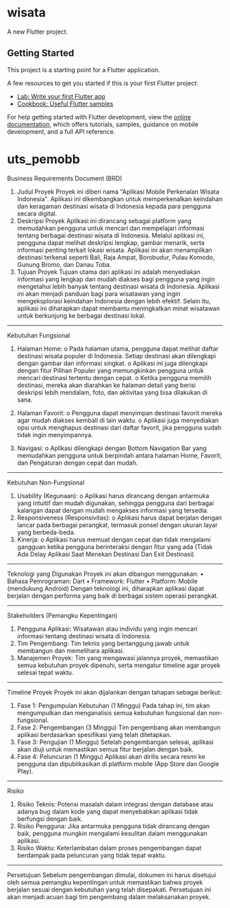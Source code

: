 # wisata

A new Flutter project.

## Getting Started

This project is a starting point for a Flutter application.

A few resources to get you started if this is your first Flutter project:

- [Lab: Write your first Flutter app](https://docs.flutter.dev/get-started/codelab)
- [Cookbook: Useful Flutter samples](https://docs.flutter.dev/cookbook)

For help getting started with Flutter development, view the
[online documentation](https://docs.flutter.dev/), which offers tutorials,
samples, guidance on mobile development, and a full API reference.
# uts_pemobb

Business Requirements Document (BRD)
1. Judul Proyek
Proyek ini diberi nama "Aplikasi Mobile Perkenalan Wisata Indonesia". Aplikasi ini dikembangkan untuk memperkenalkan keindahan dan keragaman destinasi wisata di Indonesia kepada para pengguna secara digital.
2. Deskripsi Proyek
Aplikasi ini dirancang sebagai platform yang memudahkan pengguna untuk mencari dan mempelajari informasi tentang berbagai destinasi wisata di Indonesia. Melalui aplikasi ini, pengguna dapat melihat deskripsi lengkap, gambar menarik, serta informasi penting terkait lokasi wisata. Aplikasi ini akan menampilkan destinasi terkenal seperti Bali, Raja Ampat, Borobudur, Pulau Komodo, Gunung Bromo, dan Danau Toba.
3. Tujuan Proyek
Tujuan utama dari aplikasi ini adalah menyediakan informasi yang lengkap dan mudah diakses bagi pengguna yang ingin mengetahui lebih banyak tentang destinasi wisata di Indonesia. Aplikasi ini akan menjadi panduan bagi para wisatawan yang ingin mengeksplorasi keindahan Indonesia dengan lebih efektif. Selain itu, aplikasi ini diharapkan dapat membantu meningkatkan minat wisatawan untuk berkunjung ke berbagai destinasi lokal.
________________________________________
Kebutuhan Fungsional
1.	Halaman Home:
o	Pada halaman utama, pengguna dapat melihat daftar destinasi wisata populer di Indonesia. Setiap destinasi akan dilengkapi dengan gambar dan informasi singkat.
o	Aplikasi ini juga dilengkapi dengan fitur Pilihan Populer yang memungkinkan pengguna untuk mencari destinasi tertentu dengan cepat.
o	Ketika pengguna memilih destinasi, mereka akan diarahkan ke halaman detail yang berisi deskripsi lebih mendalam, foto, dan aktivitas yang bisa dilakukan di sana.
2.	Halaman Favorit:
o	Pengguna dapat menyimpan destinasi favorit mereka agar mudah diakses kembali di lain waktu.
o	Aplikasi juga menyediakan opsi untuk menghapus destinasi dari daftar favorit, jika pengguna sudah tidak ingin menyimpannya.

3.	 Navigasi:
o	Aplikasi dilengkapi dengan Bottom Navigation Bar yang memudahkan pengguna untuk berpindah antara halaman Home, Favorit, dan Pengaturan dengan cepat dan mudah.
________________________________________
Kebutuhan Non-Fungsional
1.	Usability (Kegunaan):
o	Aplikasi harus dirancang dengan antarmuka yang intuitif dan mudah digunakan, sehingga pengguna dari berbagai kalangan dapat dengan mudah mengakses informasi yang tersedia.
2.	Responsiveness (Responsivitas):
o	Aplikasi harus dapat berjalan dengan lancar pada berbagai perangkat, termasuk ponsel dengan ukuran layar yang berbeda-beda.
3.	Kinerja:
o	Aplikasi harus memuat dengan cepat dan tidak mengalami gangguan ketika pengguna berinteraksi dengan fitur yang ada (Tidak Ada Delay Aplikasi Saat Menekan Destinasi Dan Exit Destinasi)
________________________________________
Teknologi yang Digunakan
Proyek ini akan dibangun menggunakan:
•	Bahasa Pemrograman: Dart
•	Framework: Flutter
•	Platform: Mobile (mendukung Android)
Dengan teknologi ini, diharapkan aplikasi dapat berjalan dengan performa yang baik di berbagai sistem operasi perangkat.
________________________________________
Stakeholders (Pemangku Kepentingan)
1.	Pengguna Aplikasi: Wisatawan atau individu yang ingin mencari informasi tentang destinasi wisata di Indonesia.
2.	Tim Pengembang: Tim teknis yang bertanggung jawab untuk membangun dan memelihara aplikasi.
3.	Manajemen Proyek: Tim yang mengawasi jalannya proyek, memastikan semua kebutuhan proyek dipenuhi, serta mengatur timeline agar proyek selesai tepat waktu.
________________________________________
Timeline Proyek
Proyek ini akan dijalankan dengan tahapan sebagai berikut:
1.	Fase 1: Pengumpulan Kebutuhan (1 Minggu)
Pada tahap ini, tim akan mengumpulkan dan menganalisis semua kebutuhan fungsional dan non-fungsional.
2.	Fase 2: Pengembangan (3 Minggu)
Tim pengembang akan membangun aplikasi berdasarkan spesifikasi yang telah ditetapkan.
3.	Fase 3: Pengujian (1 Minggu)
Setelah pengembangan selesai, aplikasi akan diuji untuk memastikan semua fitur berjalan dengan baik.
4.	Fase 4: Peluncuran (1 Minggu)
Aplikasi akan dirilis secara resmi ke pengguna dan dipublikasikan di platform mobile (App Store dan Google Play).
________________________________________
Risiko
1.	Risiko Teknis:
Potensi masalah dalam integrasi dengan database atau adanya bug dalam kode yang dapat menyebabkan aplikasi tidak berfungsi dengan baik.
2.	Risiko Pengguna:
Jika antarmuka pengguna tidak dirancang dengan baik, pengguna mungkin mengalami kesulitan dalam menggunakan aplikasi.
3.	Risiko Waktu:
Keterlambatan dalam proses pengembangan dapat berdampak pada peluncuran yang tidak tepat waktu.
________________________________________
Persetujuan
Sebelum pengembangan dimulai, dokumen ini harus disetujui oleh semua pemangku kepentingan untuk memastikan bahwa proyek berjalan sesuai dengan kebutuhan yang telah disepakati. Persetujuan ini akan menjadi acuan bagi tim pengembang dalam melaksanakan proyek.

